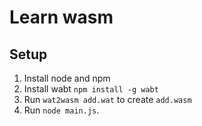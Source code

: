 # Learn wasm

## Setup
1. Install node and npm
2. Install wabt `npm install -g wabt`
3. Run `wat2wasm add.wat` to create `add.wasm`
4. Run `node main.js`.
